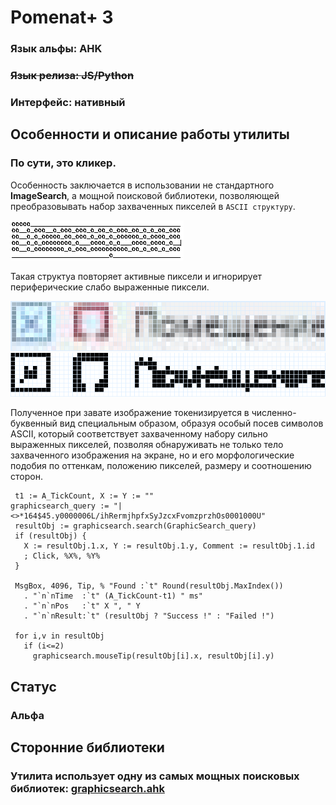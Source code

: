 # Pomenat+ 3

### Язык альфы: **AHK**

### ~~Язык релиза: **JS/Python**~~

### Интерфейс: **нативный**

## Особенности и описание работы утилиты
### По сути, это кликер.

Особенность заключается в использовании не стандартного **ImageSearch**, а мощной поисковой библиотеки, позволяющей преобразовывать набор захваченных пикселей в `ASCII структуру`.

![Screenshot of an ASCII structure of captured screen image](https://raw.githubusercontent.com/firegoaway/Pomenat_plus_3/main/gitpics/pic1.PNG)

Такая структуа повторяет активные пиксели и игнорирует периферические слабо выраженные пиксели.

![Original captured image](https://raw.githubusercontent.com/firegoaway/Pomenat_plus_3/main/gitpics/Pic2.PNG)
![Modified image](https://raw.githubusercontent.com/firegoaway/Pomenat_plus_3/main/gitpics/Pic3.PNG)

Полученное при завате изображение токенизируется в численно-буквенный вид специальным образом, образуя особый посев символов ASCII, который соответствует захваченному набору сильно выраженных пикселей, позволяя обнаруживать не только тело захваченного изображения на экране, но и его морфологические подобия по оттенкам, положению пикселей, размеру и соотношению сторон.

```
 t1 := A_TickCount, X := Y := ""
graphicsearch_query := "|<>*164$45.y0000006L/ihRermjhpfxSyJzcxFvomzprzhOs0001000U"
 resultObj := graphicsearch.search(GraphicSearch_query)
 if (resultObj) {
   X := resultObj.1.x, Y := resultObj.1.y, Comment := resultObj.1.id
   ; Click, %X%, %Y%
 }

 MsgBox, 4096, Tip, % "Found :`t" Round(resultObj.MaxIndex())
   . "`n`nTime  :`t" (A_TickCount-t1) " ms"
   . "`n`nPos   :`t" X ", " Y
   . "`n`nResult:`t" (resultObj ? "Success !" : "Failed !")

 for i,v in resultObj
   if (i<=2)
     graphicsearch.mouseTip(resultObj[i].x, resultObj[i].y)
```

## Статус
### Альфа

## Сторонние библиотеки
### Утилита использует одну из самых мощных поисковых библиотек: [graphicsearch.ahk](https://chunjee.github.io/graphicsearch.ahk/)
